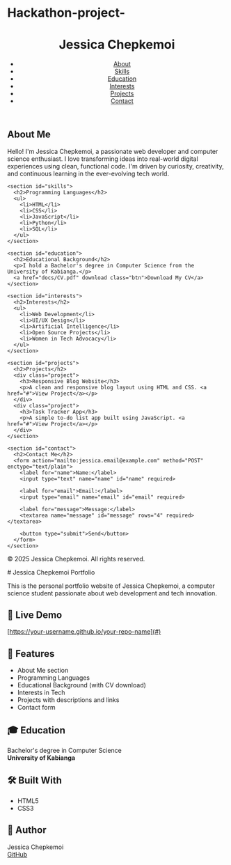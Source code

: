 # Hackathon-project-
<!DOCTYPE html>
<html lang="en">
<head>
  <meta charset="UTF-8" />
  <meta name="viewport" content="width=device-width, initial-scale=1.0" />
  <title>Jessica Chepkemoi | Portfolio</title>
  <link rel="stylesheet" href="style.css" />
</head>
<body>

  <header>
    <h1>Jessica Chepkemoi</h1>
    <nav>
      <ul>
        <li><a href="#about">About</a></li>
        <li><a href="#skills">Skills</a></li>
        <li><a href="#education">Education</a></li>
        <li><a href="#interests">Interests</a></li>
        <li><a href="#projects">Projects</a></li>
        <li><a href="#contact">Contact</a></li>
      </ul>
    </nav>
  </header>

  <main>
    <section id="about">
      <h2>About Me</h2>
      <p>Hello! I'm Jessica Chepkemoi, a passionate web developer and computer science enthusiast. I love transforming ideas into real-world digital experiences using clean, functional code. I'm driven by curiosity, creativity, and continuous learning in the ever-evolving tech world.</p>
    </section>

    <section id="skills">
      <h2>Programming Languages</h2>
      <ul>
        <li>HTML</li>
        <li>CSS</li>
        <li>JavaScript</li>
        <li>Python</li>
        <li>SQL</li>
      </ul>
    </section>

    <section id="education">
      <h2>Educational Background</h2>
      <p>I hold a Bachelor's degree in Computer Science from the University of Kabianga.</p>
      <a href="docs/CV.pdf" download class="btn">Download My CV</a>
    </section>

    <section id="interests">
      <h2>Interests</h2>
      <ul>
        <li>Web Development</li>
        <li>UI/UX Design</li>
        <li>Artificial Intelligence</li>
        <li>Open Source Projects</li>
        <li>Women in Tech Advocacy</li>
      </ul>
    </section>

    <section id="projects">
      <h2>Projects</h2>
      <div class="project">
        <h3>Responsive Blog Website</h3>
        <p>A clean and responsive blog layout using HTML and CSS. <a href="#">View Project</a></p>
      </div>
      <div class="project">
        <h3>Task Tracker App</h3>
        <p>A simple to-do list app built using JavaScript. <a href="#">View Project</a></p>
      </div>
    </section>

    <section id="contact">
      <h2>Contact Me</h2>
      <form action="mailto:jessica.email@example.com" method="POST" enctype="text/plain">
        <label for="name">Name:</label>
        <input type="text" name="name" id="name" required>

        <label for="email">Email:</label>
        <input type="email" name="email" id="email" required>

        <label for="message">Message:</label>
        <textarea name="message" id="message" rows="4" required></textarea>

        <button type="submit">Send</button>
      </form>
    </section>
  </main>

  <footer>
    <p>&copy; 2025 Jessica Chepkemoi. All rights reserved.</p>
  </footer>

</body>
</html>
# Jessica Chepkemoi Portfolio

This is the personal portfolio website of Jessica Chepkemoi, a computer science student passionate about web development and tech innovation.

## 🔗 Live Demo
[https://your-username.github.io/your-repo-name](#)

## 📄 Features
- About Me section
- Programming Languages
- Educational Background (with CV download)
- Interests in Tech
- Projects with descriptions and links
- Contact form

## 🎓 Education
Bachelor's degree in Computer Science  
**University of Kabianga**

## 🛠️ Built With
- HTML5
- CSS3

## 💼 Author
Jessica Chepkemoi  
[GitHub](https://github.com/your-username)
